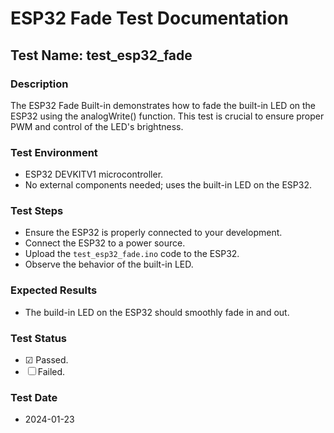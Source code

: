 # ESP32 Fade Test Documentation

## Test Name: test_esp32_fade

### Description
The ESP32 Fade Built-in demonstrates how to fade the built-in LED on the ESP32 using the analogWrite() function. This test is crucial to ensure proper PWM and control of the LED's brightness.

### Test Environment
- ESP32 DEVKITV1 microcontroller.
- No external components needed; uses the built-in LED on the ESP32.

### Test Steps
- Ensure the ESP32 is properly connected to your development.
- Connect the ESP32 to a power source.
- Upload the `test_esp32_fade.ino` code to the ESP32.
- Observe the behavior of the built-in LED.

### Expected Results
- The build-in LED on the ESP32 should smoothly fade in and out.

### Test Status
- &#x2611; Passed.
- &#x2610; Failed.

### Test Date
- 2024-01-23